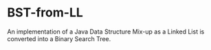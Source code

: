 # BST-from-LL
An implementation of a Java Data Structure Mix-up as a Linked List is converted into a Binary Search Tree.
